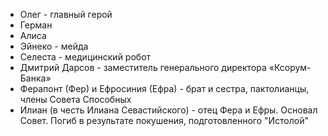 - Олег - главный герой
- Герман
- Алиса
- Эйнеко - мейда
- Селеста - медицинский робот
- Дмитрий Дарсов - заместитель генерального директора «Ксорум-Банка» 
- Ферапонт (Фер) и Ефросиния (Ефра) - брат и сестра, пактолианцы, члены Совета Способных
- Илиан (в честь Илиана Севастийского) - отец Фера и Ефры. Основал Совет. Погиб в результате покушения, подготовленного "Истолой"